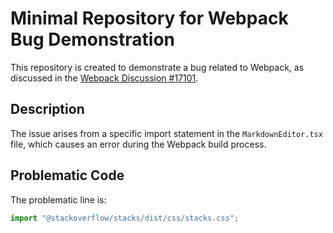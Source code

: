 # Minimal Repository for Webpack Bug Demonstration

This repository is created to demonstrate a bug related to Webpack, as discussed in the [Webpack Discussion #17101](https://github.com/webpack/webpack/discussions/17101).

## Description

The issue arises from a specific import statement in the `MarkdownEditor.tsx` file, which causes an error during the Webpack build process.

## Problematic Code

The problematic line is:

```typescript
import "@stackoverflow/stacks/dist/css/stacks.css";
